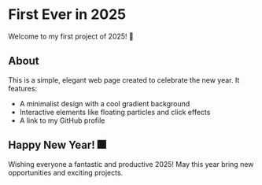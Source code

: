 # First Ever in 2025

Welcome to my first project of 2025! 🎉

## About

This is a simple, elegant web page created to celebrate the new year. It features:

- A minimalist design with a cool gradient background
- Interactive elements like floating particles and click effects
- A link to my GitHub profile

## Happy New Year! 🎆

Wishing everyone a fantastic and productive 2025! May this year bring new opportunities and exciting projects.
